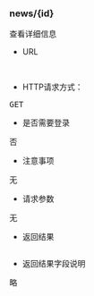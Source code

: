 ### news/{id}
<pre>
查看详细信息
</pre>

* URL
<pre>
<http://61.128.122.51/news/1.json>
</pre>

* HTTP请求方式：
<pre>
GET
</pre>

* 是否需要登录
<pre>
否
</pre>

* 注意事项
<pre>
无
</pre>

* 请求参数
<pre>
无
</pre>

* 返回结果
```json

```

* 返回结果字段说明
<pre>
略
</pre>

